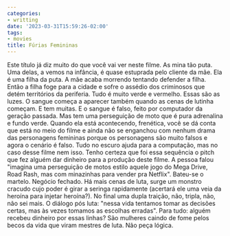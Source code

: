 ```yaml
---
categories:
- writting
date: '2023-03-31T15:59:26-02:00'
tags:
- movies
title: Fúrias Femininas
---
```


Este título já diz muito do que você vai ver neste filme. As mina tão puta. Uma delas, a vemos na infância, é quase estuprada pelo cliente da mãe. Ela é uma filha da puta. A mãe acaba morrendo tentando defender a filha. Então a filha foge para a cidade e sofre o assédio dos criminosos que detém territórios da periferia. Tudo é muito verde e vermelho. Essas são as luzes. O sangue começa a aparecer também quando as cenas de lutinha começam. E tem muitas. E o sangue é falso, feito por computador da geração passada. Mas tem uma perseguição de moto que é pura adrenalina e fundo verde. Quando ela está acontecendo, frenética, você se dá conta que está no meio do filme e ainda não se enganchou com nenhum drama das personagens femininas porque os personagens são muito falsos e agora o cenário é falso. Tudo no escuro ajuda para a computação, mas no caso desse filme nem isso. Tenho certeza que foi essa sequência o pitch que fez alguém dar dinheiro para a produção deste filme. A pessoa falou "imagina uma perseguição de motos estilo aquele jogo do Mega Drive, Road Rash, mas com minazinhas para vender pra Netflix". Bateu-se o martelo. Negócio fechado. Há mais cenas de luta, surge um monstro cracudo cujo poder é girar a seringa rapidamente (acertará ele uma veia da heroína para injetar heroína?). No final uma dupla traição, não, tripla, não, não sei mais. O diálogo pós luta: "nessa vida tentamos tomar as decisões certas, mas às vezes tomamos as escolhas erradas". Para tudo: alguém recebeu dinheiro por essas linhas? São mulheres caindo de fome pelos becos da vida que viram mestres de luta. Não peça lógica.


